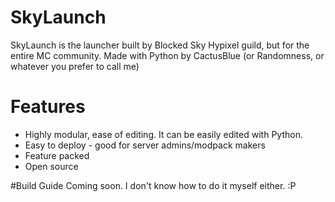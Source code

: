 # SkyLaunch
SkyLaunch is the launcher built by Blocked Sky Hypixel guild, but for the entire MC community.
Made with Python by CactusBlue (or Randomness, or whatever you prefer to call me)

# Features
* Highly modular, ease of editing. It can be easily edited with Python.
* Easy to deploy - good for server admins/modpack makers
* Feature packed
* Open source

#Build Guide
Coming soon. I don't know how to do it myself either. :P
